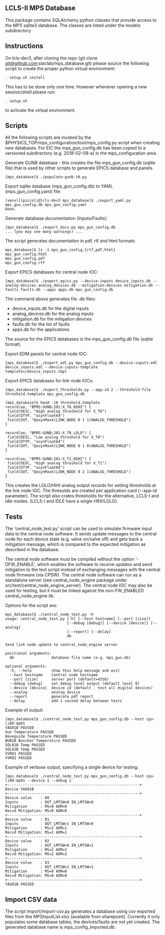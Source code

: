 LCLS-II MPS Database 
--------------------

This package contains SQLAlchemy python classes that provide access to the
MPS sqlite3 database. The classes are listed under the models subdirectory

Instructions
------------

On lcls-dev3, after cloning the repo (git clone git@github.com:slaclab/mps_database.git)
please source the following script to create the proper python virtual environment:

```
. setup.sh install
```

This has to be done only one time. However whenever opening a new session/shell please
run:

```
. setup.sh
```

to activate the virtual environment.


Scripts
-------

All the following scripts are invoked by the $PHYSICS_TOP/mps_configuration/tool/mps_config.py script when creating new databases. For EIC the mps_gun_config.db has been copied to a versioned subdirectory (e.g. 2018-02-09-a) in the mps_configuration area.

Generate GUNB database - this creates the file mps_gun_config.db (sqlite file) that is used by other scripts to generate EPICS database and panels.

```
[mps_database]$ ./populate-gunb-t0.py
```

Export sqlite database (mps_gun_config.db) to YAML (mps_gun_config.yaml) file:

```
(venv)[lpiccoli@lcls-dev3 mps_database]$ ./export_yaml.py mps_gun_config.db mps_gun_config.yaml
Done.
```

Generate database documentation (Inputs/Faults):
```
[mps_database]$ ./export_docs.py mps_gun_config.db 
... (you may see many warnings) ...
```
The script generates documentation in pdf, rtf and html formats:
```
mps_database]$ ls -1 mps_gun_config.{rtf,pdf,html}
mps_gun_config.html
mps_gun_config.pdf
mps_gun_config.rtf
```
Export EPICS databases for central node IOC:
```
[mps_database]$ ./export_epics.py --device-inputs device_inputs.db --analog-devices analog_devices.db --mitigation-devices mitigation.db --faults faults.db --apps apps.db mps_gun_config.db
```
The command above generates file .db files:
- device_inputs.db for the digital inputs
- analog_devices.db for the analog inputs
- mitigation.db for the mitigation devices
- faults.db for the list of faults
- apps.db for the applications 

The source for the EPICS databases is the mps_gun_config.db file (sqlite format).

Export EDM panels for central node IOC:
```
[mps_database]$ ./export_edl.py mps_gun_config.db --device-inputs-edl device_inputs.edl --device-inputs-template templates/device_inputs.tmpl
```
Export EPICS databases for link node IOCs:
```
[mps_database]$ ./export_thresholds.py --app-id 2 --threshold-file threshold.template mps_gun_config.db

[mps_database]$ head -18 threshold.template
record(ao, "BPMS:GUNB:201:X_T0_HIHI") {
 field(DESC, "High analog threshold for X_T0")
 field(DTYP, "asynFloat64")
 field(OUT, "@asynMask(LINK_NODE 0 1 1)ANALOG_THRESHOLD")
}

record(ao, "BPMS:GUNB:201:X_T0_LOLO") {
 field(DESC, "Low analog threshold for X_T0")
 field(DTYP, "asynFloat64")
 field(OUT, "@asynMask(LINK_NODE 0 1 0)ANALOG_THRESHOLD")
}

record(ao, "BPMS:GUNB:201:X_T1_HIHI") {
 field(DESC, "High analog threshold for X_T1")
 field(DTYP, "asynFloat64")
 field(OUT, "@asynMask(LINK_NODE 0 2 1)ANALOG_THRESHOLD")
}
```
This creates the LOLO/HIHI analog output records for setting thresholds at the link node IOC. The thresolds are created per application card (--app-id parameter). The script also crates thresholds for the alternative, LCLS-I and idle modes. (LCLS-I and IDLE have a single HIHI/LOLO).

Tests
-----

The 'central_node_test.py' script can be used to simulate firmware input data to the central node software. It sends update messages to the central node for each device state (e.g. valve on/valve off) and gets back a mitigation message, which is compared to the expected mitigation as described in the database.

The central node software must be compiled without the option '-DFW_ENABLE', which enables the software to receive updates and send mitigation to the test script instead of exchanging messages with the central node firmware (via CPSW). The central node software can run as a standalone server (see central_node_engine package under src/test/central_node_engine_server). The central node IOC may also be used for testing, but it must be linked against the non-FW_ENABLED central_node_engine lib.

Options for the script are:
```
mps_database]$ ./central_node_test.py -h
usage: central_node_test.py [-h] [--host hostname] [--port [size]]
                            [--debug [debug]] [--device [device]] [--analog]
                            [--report] [--delay]
                            db

Send link node update to central_node_engine server

positional arguments:
  db                 database file name (e.g. mps_gun.db)

optional arguments:
  -h, --help         show this help message and exit
  --host hostname    Central node hostname
  --port [size]      server port (default=4356)
  --debug [debug]    set debug level output (default level 0)
  --device [device]  device id (default - test all digital devices)
  --analog           analog device
  --report           generate pdf report
  --delay            add 1 second delay between tests
```
Example of output:
```
[mps_database]$ ./central_node_test.py mps_gun_config.db --host cpu-li00-mp01
YAG01B PASSED
Gun Temperature PASSED
Waveguide Temperature PASSED
BUN1B Buncher Temperature PASSED
SOL01B Temp PASSED
SOL02B Temp PASSED
VVR01 PASSED
VVR02 PASSED
```
Example of verbose output, specifying a single device for testing:
```
[mps_database]$ ./central_node_test.py mps_gun_config.db --host cpu-li00-mp01 --device 1 --debug 1
+------------------------------------------------------------+
Device YAG01B
+------------------------------------------------------------+
Device value    : 00
Inputs          : OUT_LMTSW=0 IN_LMTSW=0
Mitigation      : MS=0 AOM=0
Recvd Mitigation: MS=0 AOM=0
+------------------------------------------------------------+
Device value    : 01
Inputs          : OUT_LMTSW=1 IN_LMTSW=0
Mitigation      : MS=2 AOM=1
Recvd Mitigation: MS=2 AOM=1
+------------------------------------------------------------+
Device value    : 02
Inputs          : OUT_LMTSW=0 IN_LMTSW=1
Mitigation      : MS=2 AOM=2
Recvd Mitigation: MS=2 AOM=2
+------------------------------------------------------------+
Device value    : 03
Inputs          : OUT_LMTSW=1 IN_LMTSW=1
Mitigation      : MS=0 AOM=0
Recvd Mitigation: MS=0 AOM=0
+------------------------------------------------------------+
YAG01B PASSED
```

Import CSV data
---------------

The script import/import-csv.py generates a database using csv exported files from the MPSInputList.xlsx (available from sharepoint). Currently it only populates some database tables, the devices/faults are not yet created. The generated database name is mps_config_imported.db.